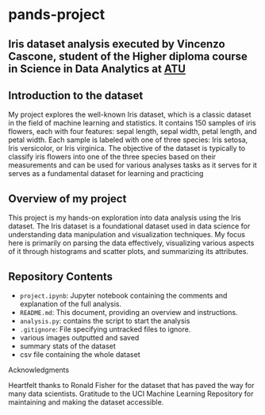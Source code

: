 # pands-project

## Iris dataset analysis executed by Vincenzo Cascone, student of the Higher diploma course in Science in Data Analytics at [ATU](https://www.atu.ie/)

## Introduction to the dataset
My project explores the well-known Iris dataset, which is a classic dataset in the field of machine learning and statistics. It contains 150 samples of iris flowers, each with four features: sepal length, sepal width, petal length, and petal width. Each sample is labeled with one of three species: Iris setosa, Iris versicolor, or Iris virginica. The objective of the dataset is typically to classify iris flowers into one of the three species based on their measurements and can be used for various analyses tasks as it serves for it serves as a fundamental dataset for learning and practicing

## Overview of my project
This project is my hands-on exploration into data analysis using the Iris dataset. The Iris dataset is a foundational dataset used in data science for understanding data manipulation and visualization techniques. My focus here is primarily on parsing the data effectively, visualizing various aspects of it through histograms and scatter plots, and summarizing its attributes.

## Repository Contents
- `project.ipynb`: Jupyter notebook containing the comments and explanation of the full analysis.
- `README.md`: This document, providing an overview and instructions.
- `analysis.py`: contains the script to start the analysis 
- `.gitignore`: File specifying untracked files to ignore.
- various images outputted and saved
- summary stats of the dataset
- csv file containing the whole dataset


Acknowledgments

Heartfelt thanks to Ronald Fisher for the dataset that has paved the way for many data scientists.
Gratitude to the UCI Machine Learning Repository for maintaining and making the dataset accessible.




